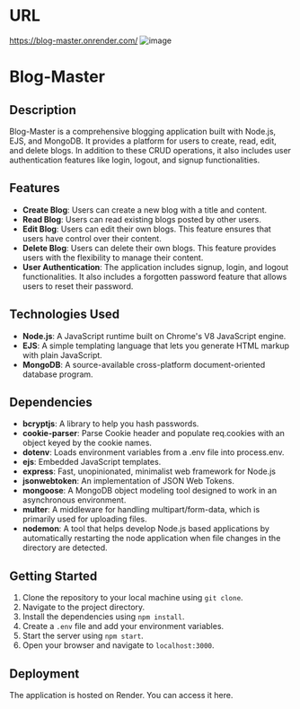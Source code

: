 # URL
https://blog-master.onrender.com/
![image](https://github.com/anupam-singh88/blog_master/assets/89381022/f8d74065-502c-4a4e-84cc-40a8c5f7ebf7)

# Blog-Master

## Description

Blog-Master is a comprehensive blogging application built with Node.js, EJS, and MongoDB. It provides a platform for users to create, read, edit, and delete blogs. In addition to these CRUD operations, it also includes user authentication features like login, logout, and signup functionalities.

## Features

- **Create Blog**: Users can create a new blog with a title and content.
- **Read Blog**: Users can read existing blogs posted by other users.
- **Edit Blog**: Users can edit their own blogs. This feature ensures that users have control over their content.
- **Delete Blog**: Users can delete their own blogs. This feature provides users with the flexibility to manage their content.
- **User Authentication**: The application includes signup, login, and logout functionalities. It also includes a forgotten password feature that allows users to reset their password.

## Technologies Used

- **Node.js**: A JavaScript runtime built on Chrome's V8 JavaScript engine.
- **EJS**: A simple templating language that lets you generate HTML markup with plain JavaScript.
- **MongoDB**: A source-available cross-platform document-oriented database program.

## Dependencies

- **bcryptjs**: A library to help you hash passwords.
- **cookie-parser**: Parse Cookie header and populate req.cookies with an object keyed by the cookie names.
- **dotenv**: Loads environment variables from a .env file into process.env.
- **ejs**: Embedded JavaScript templates.
- **express**: Fast, unopinionated, minimalist web framework for Node.js
- **jsonwebtoken**: An implementation of JSON Web Tokens.
- **mongoose**: A MongoDB object modeling tool designed to work in an asynchronous environment.
- **multer**: A middleware for handling multipart/form-data, which is primarily used for uploading files.
- **nodemon**: A tool that helps develop Node.js based applications by automatically restarting the node application when file changes in the directory are detected.

## Getting Started

1. Clone the repository to your local machine using `git clone`.
2. Navigate to the project directory.
3. Install the dependencies using `npm install`.
4. Create a `.env` file and add your environment variables.
5. Start the server using `npm start`.
6. Open your browser and navigate to `localhost:3000`.

## Deployment

The application is hosted on Render. You can access it here.



